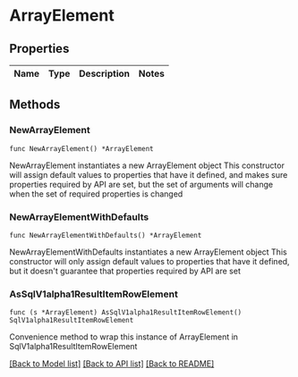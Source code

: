 # ArrayElement

## Properties

Name | Type | Description | Notes
------------ | ------------- | ------------- | -------------

## Methods

### NewArrayElement

`func NewArrayElement() *ArrayElement`

NewArrayElement instantiates a new ArrayElement object
This constructor will assign default values to properties that have it defined,
and makes sure properties required by API are set, but the set of arguments
will change when the set of required properties is changed

### NewArrayElementWithDefaults

`func NewArrayElementWithDefaults() *ArrayElement`

NewArrayElementWithDefaults instantiates a new ArrayElement object
This constructor will only assign default values to properties that have it defined,
but it doesn't guarantee that properties required by API are set


### AsSqlV1alpha1ResultItemRowElement

`func (s *ArrayElement) AsSqlV1alpha1ResultItemRowElement() SqlV1alpha1ResultItemRowElement`

Convenience method to wrap this instance of ArrayElement in SqlV1alpha1ResultItemRowElement

[[Back to Model list]](../README.md#documentation-for-models) [[Back to API list]](../README.md#documentation-for-api-endpoints) [[Back to README]](../README.md)


